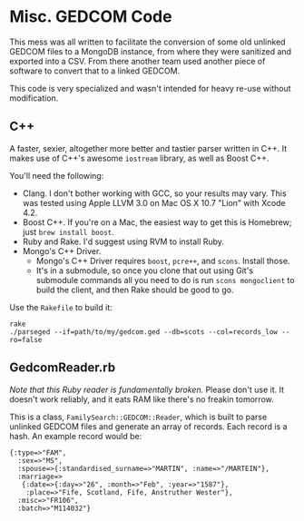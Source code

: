 # Misc. GEDCOM Code

This mess was all written to facilitate the conversion of some old unlinked GEDCOM files to a MongoDB instance, from where they were sanitized and exported into a CSV. From there another team used another piece of software to convert that to a linked GEDCOM.

This code is very specialized and wasn't intended for heavy re-use without modification.

## C++

A faster, sexier, altogether more better and tastier parser written in C++. It makes use of C++'s awesome `iostream` library, as well as Boost C++.

You'll need the following:

* Clang. I don't bother working with GCC, so your results may vary. This was tested using Apple LLVM 3.0 on Mac OS X 10.7 "Lion" with Xcode 4.2.
* Boost C++. If you're on a Mac, the easiest way to get this is Homebrew; just `brew install boost`.
* Ruby and Rake. I'd suggest using RVM to install Ruby.
* Mongo's C++ Driver.
  * Mongo's C++ Driver requires `boost`, `pcre++`, and `scons`. Install those.
  * It's in a submodule, so once you clone that out using Git's submodule commands all you need to do is run `scons mongoclient` to build the client, and then Rake should be good to go.

Use the `Rakefile` to build it:

    rake
    ./parseged --if=path/to/my/gedcom.ged --db=scots --col=records_low --ro=false
    
## GedcomReader.rb

*Note that this Ruby reader is fundamentally broken.* Please don't use it. It doesn't work reliably, and it eats RAM like there's no freakin tomorrow.

This is a class, `FamilySearch::GEDCOM::Reader`, which is built to parse unlinked GEDCOM files and generate an array of records. Each record is a hash. An example record would be:

	{:type=>"FAM",
	  :sex=>"MS",
	  :spouse=>{:standardised_surname=>"MARTIN", :name=>"/MARTEIN"},
	  :marriage=>
	   {:date=>{:day=>"26", :month=>"Feb", :year=>"1587"},
	    :place=>"Fife, Scotland, Fife, Anstruther Wester"},
	  :misc=>"FR106",
	  :batch=>"M114032"}